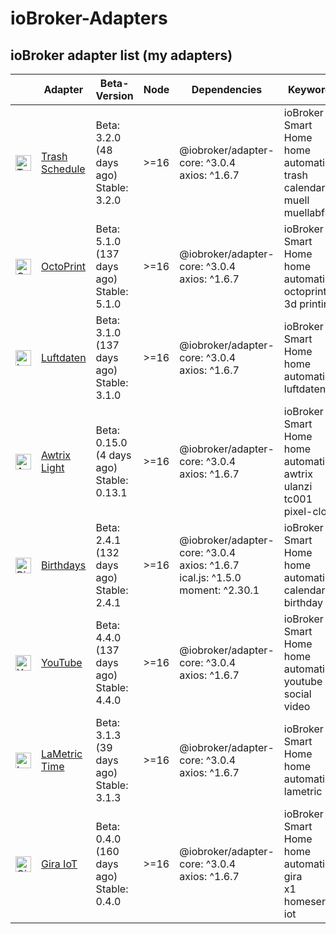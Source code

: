 # ioBroker-Adapters

## ioBroker adapter list (my adapters)

| | Adapter | Beta-Version  | Node | Dependencies | Keywords | Issues |
|-|---------|---------------|------|--------------|----------|--------|
| <img src="https://raw.githubusercontent.com/klein0r/ioBroker.trashschedule/master/admin/trashschedule.png" alt="Trash Schedule" width="25" /> | [Trash Schedule](https://github.com/klein0r/ioBroker.trashschedule) | Beta: 3.2.0 (48 days ago)<br/>Stable: 3.2.0 | &gt;&#x3D;16 | @iobroker/adapter-core: ^3.0.4<br/>axios: ^1.6.7 | ioBroker<br/>Smart Home<br/>home automation<br/>trash<br/>calendar<br/>muell<br/>muellabfuhr | 6<br/>Bug-Report `v0.1`<br/>Workflow: `v0.4` |
| <img src="https://raw.githubusercontent.com/klein0r/ioBroker.octoprint/master/admin/octoprint.png" alt="OctoPrint" width="25" /> | [OctoPrint](https://github.com/klein0r/ioBroker.octoprint) | Beta: 5.1.0 (137 days ago)<br/>Stable: 5.1.0 | &gt;&#x3D;16 | @iobroker/adapter-core: ^3.0.4<br/>axios: ^1.6.7 | ioBroker<br/>Smart Home<br/>home automation<br/>octoprint<br/>3d printing | 6<br/>Bug-Report `v0.1`<br/>Workflow: `v0.3` |
| <img src="https://raw.githubusercontent.com/klein0r/ioBroker.luftdaten/master/admin/luftdaten.png" alt="Luftdaten" width="25" /> | [Luftdaten](https://github.com/klein0r/ioBroker.luftdaten) | Beta: 3.1.0 (137 days ago)<br/>Stable: 3.1.0 | &gt;&#x3D;16 | @iobroker/adapter-core: ^3.0.4<br/>axios: ^1.6.7 | ioBroker<br/>Smart Home<br/>home automation<br/>luftdaten | 1<br/>Bug-Report `v0.1`<br/>Workflow: `v0.3` |
| <img src="https://raw.githubusercontent.com/klein0r/ioBroker.awtrix-light/master/admin/awtrix-light.png" alt="Awtrix Light" width="25" /> | [Awtrix Light](https://github.com/klein0r/ioBroker.awtrix-light) | Beta: 0.15.0 (4 days ago)<br/>Stable: 0.13.1 | &gt;&#x3D;16 | @iobroker/adapter-core: ^3.0.4<br/>axios: ^1.6.7 | ioBroker<br/>Smart Home<br/>home automation<br/>awtrix<br/>ulanzi<br/>tc001<br/>pixel-clock | 10<br/>Bug-Report `v0.1`<br/>Workflow: `v0.3` |
| <img src="https://raw.githubusercontent.com/klein0r/ioBroker.birthdays/master/admin/birthdays.png" alt="Birthdays" width="25" /> | [Birthdays](https://github.com/klein0r/ioBroker.birthdays) | Beta: 2.4.1 (132 days ago)<br/>Stable: 2.4.1 | &gt;&#x3D;16 | @iobroker/adapter-core: ^3.0.4<br/>axios: ^1.6.7<br/>ical.js: ^1.5.0<br/>moment: ^2.30.1 | ioBroker<br/>Smart Home<br/>home automation<br/>calendar<br/>birthday | 3<br/>Bug-Report `v0.1`<br/>Workflow: `v0.3` |
| <img src="https://raw.githubusercontent.com/klein0r/ioBroker.youtube/master/admin/youtube.png" alt="YouTube" width="25" /> | [YouTube](https://github.com/klein0r/ioBroker.youtube) | Beta: 4.4.0 (137 days ago)<br/>Stable: 4.4.0 | &gt;&#x3D;16 | @iobroker/adapter-core: ^3.0.4<br/>axios: ^1.6.7 | ioBroker<br/>Smart Home<br/>home automation<br/>youtube<br/>social<br/>video | 1<br/>Bug-Report `v0.1`<br/>Workflow: `v0.3` |
| <img src="https://raw.githubusercontent.com/klein0r/ioBroker.lametric/master/admin/lametric.png" alt="LaMetric Time" width="25" /> | [LaMetric Time](https://github.com/klein0r/ioBroker.lametric) | Beta: 3.1.3 (39 days ago)<br/>Stable: 3.1.3 | &gt;&#x3D;16 | @iobroker/adapter-core: ^3.0.4<br/>axios: ^1.6.7 | ioBroker<br/>Smart Home<br/>home automation<br/>lametric | 5<br/>Bug-Report `v0.1`<br/>Workflow: `v0.3` |
| <img src="https://raw.githubusercontent.com/klein0r/ioBroker.gira-iot/master/admin/gira-iot.png" alt="Gira IoT" width="25" /> | [Gira IoT](https://github.com/klein0r/ioBroker.gira-iot) | Beta: 0.4.0 (160 days ago)<br/>Stable: 0.4.0 | &gt;&#x3D;16 | @iobroker/adapter-core: ^3.0.4<br/>axios: ^1.6.7 | ioBroker<br/>Smart Home<br/>home automation<br/>gira<br/>x1<br/>homeserver<br/>iot | 2<br/>Bug-Report `v0.1`<br/>Workflow: `v0.3` |
